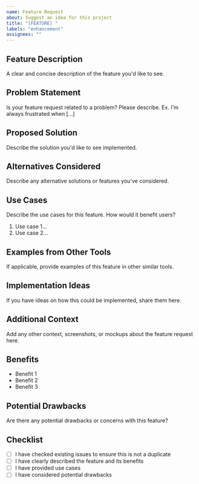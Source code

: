 ```yaml
---
name: Feature Request
about: Suggest an idea for this project
title: "[FEATURE] "
labels: "enhancement"
assignees: ""
---
```


## Feature Description

A clear and concise description of the feature you'd like to see.

## Problem Statement

Is your feature request related to a problem? Please describe.
Ex. I'm always frustrated when [...]

## Proposed Solution

Describe the solution you'd like to see implemented.

## Alternatives Considered

Describe any alternative solutions or features you've considered.

## Use Cases

Describe the use cases for this feature. How would it benefit users?

1. Use case 1...
2. Use case 2...

## Examples from Other Tools

If applicable, provide examples of this feature in other similar tools.

## Implementation Ideas

If you have ideas on how this could be implemented, share them here.

## Additional Context

Add any other context, screenshots, or mockups about the feature request here.

## Benefits

- Benefit 1
- Benefit 2
- Benefit 3

## Potential Drawbacks

Are there any potential drawbacks or concerns with this feature?

## Checklist

- [ ] I have checked existing issues to ensure this is not a duplicate
- [ ] I have clearly described the feature and its benefits
- [ ] I have provided use cases
- [ ] I have considered potential drawbacks
